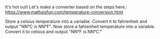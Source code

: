 It's hot out! Let's make a converter based on the steps here.: https://www.mathsisfun.com/temperature-conversion.html

Store a celsius temperature into a variable.
Convert it to fahrenheit and output "NN°C is NN°F".
Now store a fahrenheit temperature into a variable.
Convert it to celsius and output "NN°F is NN°C."